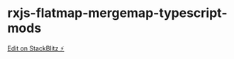 # rxjs-flatmap-mergemap-typescript-mods

[Edit on StackBlitz ⚡️](https://stackblitz.com/edit/rxjs-flatmap-mergemap-typescript-xgdgrv)